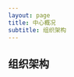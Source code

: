 ```yaml
---
layout: page
title: 中心概况
subtitle: 组织架构
---
```

<!--
 * @Author: Conghao Wong
 * @Date: 2023-03-08 19:13:03
 * @LastEditors: Conghao Wong
 * @LastEditTime: 2023-03-08 21:36:17
 * @Description: file content
 * @Github: https://cocoon2wong.github.io
 * Copyright 2023 Conghao Wong, All Rights Reserved.
-->

## 组织架构

<!-- 1、主要工作去掉
2、第二列和第三列调换顺序
3、第一列加粗
4、联合实验室加进来
5、把中心概括中的产业化基地移动过来
6、中心架构图移组织架构菜单里面
7、杨兴国换成鲁琴
 -->